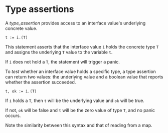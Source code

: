 # Type assertions


A _type_assertion_ provides access to an interface value's underlying concrete value.

	t := i.(T)

This statement asserts that the interface value `i` holds the concrete type `T`
and assigns the underlying `T` value to the variable `t`.

If `i` does not hold a `T`, the statement will trigger a panic.

To _test_ whether an interface value holds a specific type,
a type assertion can return two values: the underlying value
and a boolean value that reports whether the assertion succeeded.

	t, ok := i.(T)

If `i` holds a `T`, then `t` will be the underlying value and `ok` will be true.

If not, `ok` will be false and `t` will be the zero value of type `T`,
and no panic occurs.

Note the similarity between this syntax and that of reading from a map.


